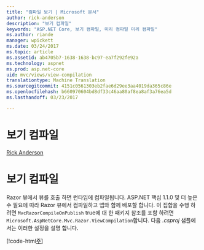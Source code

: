 ```yaml
---
title: "컴파일 보기 | Microsoft 문서"
author: rick-anderson
description: "보기 컴파일"
keywords: "ASP.NET Core, 보기 컴파일, 미리 컴파일 미리 컴파일"
ms.author: riande
manager: wpickett
ms.date: 03/24/2017
ms.topic: article
ms.assetid: ab4705b7-1638-1638-bc97-ea7f292fe92a
ms.technology: aspnet
ms.prod: asp.net-core
uid: mvc/views/view-compilation
translationtype: Machine Translation
ms.sourcegitcommit: 4151c0561303eb2fae6d29ee3aa4019da365c86e
ms.openlocfilehash: b660970604bd8df33c46aa80af8ea8af3a76ea5d
ms.lasthandoff: 03/23/2017

---
```

# <a name="view-compilation"></a>보기 컴파일

[Rick Anderson](https://twitter.com/RickAndMSFT)

# <a name="view-compilation"></a>보기 컴파일

Razor 뷰에서 뷰를 호출 하면 런타임에 컴파일됩니다. ASP.NET 핵심 1.1.0 및 더 높은 수 필요에 따라 Razor 뷰에서 컴파일하고 앱와 함께 배포할 합니다. 이 집합을 수행 하려면 `MvcRazorCompileOnPublish` true에 대 한 패키지 참조를 포함 하려면 `Microsoft.AspNetCore.Mvc.Razor.ViewCompilation`합니다. 다음 *.csproj* 샘플에서는 이러한 설정을 설명 합니다.

[!code-html[주](view-compilation\sample\MvcRazorCompileOnPublish.csproj?highlight=5,12)]

